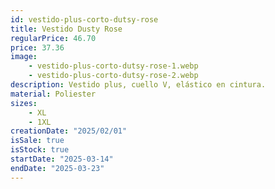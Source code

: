 ```yaml
---
id: vestido-plus-corto-dutsy-rose
title: Vestido Dusty Rose 
regularPrice: 46.70
price: 37.36
image: 
    - vestido-plus-corto-dutsy-rose-1.webp
    - vestido-plus-corto-dutsy-rose-2.webp
description: Vestido plus, cuello V, elástico en cintura.
material: Poliester
sizes: 
    - XL
    - 1XL
creationDate: "2025/02/01"
isSale: true
isStock: true
startDate: "2025-03-14"
endDate: "2025-03-23"
---
```

